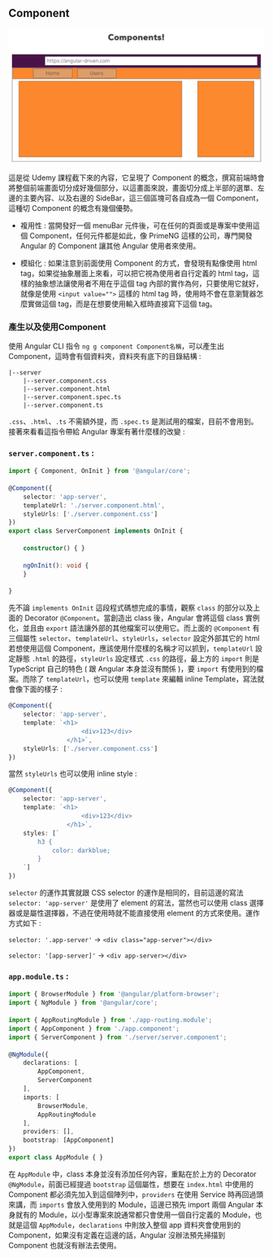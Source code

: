 ## Component

![  ](images/4-1.png)

這是從 Udemy 課程截下來的內容，它呈現了 Component 的概念，撰寫前端時會將整個前端畫面切分成好幾個部分，以這畫面來說，畫面切分成上半部的選單、左邊的主要內容、以及右邊的 SideBar，這三個區塊可各自成為一個 Component，這種切 Component 的概念有幾個優勢。

* 複用性 :
當開發好一個 menuBar 元件後，可在任何的頁面或是專案中使用這個 Component，任何元件都是如此，像 PrimeNG 這樣的公司，專門開發 Angular 的 Component 讓其他 Angular 使用者來使用。

* 模組化 :
如果注意到前面使用 Component 的方式，會發現有點像使用 html tag，如果從抽象層面上來看，可以把它視為使用者自行定義的 html tag，這樣的抽象想法讓使用者不用在乎這個 tag 內部的實作為何，只要使用它就好，就像是使用 `<input value="">` 這樣的 html tag 時，使用時不會在意瀏覽器怎麼實做這個 tag，而是在想要使用輸入框時直接寫下這個 tag。

### 產生以及使用Component

使用 Angular CLI 指令 `ng g component Component名稱`，可以產生出 Component，這時會有個資料夾，資料夾有底下的目錄結構 :

``` 
|--server
    |--server.component.css
    |--server.component.html
    |--server.component.spec.ts
    |--server.component.ts
```

`.css`、`.html`、`.ts` 不需額外提，而 `.spec.ts` 是測試用的檔案，目前不會用到。接著來看看這指令帶給 Angular 專案有著什麼樣的改變 :

### `server.component.ts` :
``` TypeScript
import { Component, OnInit } from '@angular/core';

@Component({
    selector: 'app-server',
    templateUrl: './server.component.html',
    styleUrls: ['./server.component.css']
})
export class ServerComponent implements OnInit {

    constructor() { }

    ngOnInit(): void {
    }

}
```
先不論 `implements OnInit` 這段程式碼想完成的事情，觀察 `class` 的部分以及上面的 Decorator `@Component`。當創造出 class 後，Angular 會將這個 class 實例化，並且由 `export` 語法讓外部的其他檔案可以使用它。而上面的 `@Component` 有三個屬性 `selector`、`templateUrl`、`styleUrls`，`selector` 設定外部其它的 html 若想使用這個 Component，應該使用什麼樣的名稱才可以抓到，`templateUrl` 設定靜態 `.html` 的路徑，`styleUrls` 設定樣式 `.css` 的路徑，最上方的 `import` 則是 TypeScript 自己的特色 ( 跟 Angular 本身並沒有關係 )，要 `import` 有使用到的檔案。而除了 `templateUrl`，也可以使用 `template` 來編輯 inline Template，寫法就會像下面的樣子 :
``` TypeScript
@Component({
    selector: 'app-server',
    template: `<h1>
                    <div>123</div>
                </h1>`,
    styleUrls: ['./server.component.css']
})
```

當然 `styleUrls` 也可以使用 inline style :
``` TypeScript
@Component({
    selector: 'app-server',
    template: `<h1>
                    <div>123</div>
                </h1>`,
    styles: [`
        h3 {
            color: darkblue;
        }
    `]
})
```

`selector` 的運作其實就跟 CSS selector 的運作是相同的，目前這邊的寫法 `selector: 'app-server'` 是使用了 element 的寫法，當然也可以使用 class 選擇器或是屬性選擇器，不過在使用時就不能直接使用 element 的方式來使用。運作方式如下 :

`selector: '.app-server'` -> `<div class="app-server"></div>`

`selector: '[app-server]'` -> `<div app-server></div>`

### `app.module.ts` :
``` TypeScript
import { BrowserModule } from '@angular/platform-browser';
import { NgModule } from '@angular/core';

import { AppRoutingModule } from './app-routing.module';
import { AppComponent } from './app.component';
import { ServerComponent } from './server/server.component';

@NgModule({
    declarations: [
        AppComponent,
        ServerComponent
    ],
    imports: [
        BrowserModule,
        AppRoutingModule
    ],
    providers: [],
    bootstrap: [AppComponent]
})
export class AppModule { }
```

在 `AppModule` 中，class 本身並沒有添加任何內容，重點在於上方的 Decorator `@NgModule`，前面已經提過 `bootstrap` 這個屬性，想要在 `index.html` 中使用的 Component 都必須先加入到這個陣列中，`providers` 在使用 Service 時再回過頭來講，而 `imports` 會放入使用到的 Module，這邊已預先 import 兩個 Angular 本身就有的 Module，以小型專案來說通常都只會使用一個自行定義的 Module，也就是這個 `AppModule`，`declarations` 中則放入整個 app 資料夾會使用到的 Component，如果沒有定義在這邊的話，Angular 沒辦法預先掃描到 Component 也就沒有辦法去使用。
